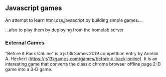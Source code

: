 ## Javascript games

An attempt to learn html,css,javascript by building simple games... 

...also to play them by deploying from the homelab server

### External Games

"Before it Back OnLine" is a js13kGames 2019 competition entry by Aurélio A. Heckert (https://js13kgames.com/games/before-it-back-online). It is an interesting game that converts the classic chrome browser offline page 2-D game into a 3-D game.
